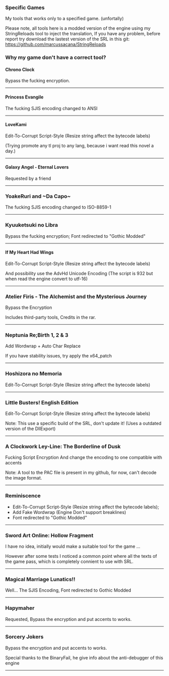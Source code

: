 ### Specific Games
My tools that works only to a specified game. (unfortally)

Please note, all tools here is a modded version of the engine using my StringReloads tool to inject the translation, If you have any problem, before report try download the lastest version of the SRL in this git: https://github.com/marcussacana/StringReloads

### Why my game don't have a correct tool?

#### Chrono Clock
Bypass the fucking encryption.

----------------
#### Princess Evangile
The fucking SJIS encoding changed to ANSI

----------------
#### LoveKami 
Edit-To-Corrupt Script-Style (Resize string affect the bytecode labels)

(Trying promote any tl proj to any lang, because i want read this novel a day.)

----------------
#### Galaxy Angel - Eternal Lovers
Requested by a friend

----------------
### YoakeRuri and \~Da Capo\~
The fucking SJIS encoding changed to ISO-8859-1

----------------
### Kyuuketsuki no Libra
Bypass the fucking encryption; Font redirected to "Gothic Modded"

----------------
#### If My Heart Had Wings 
Edit-To-Corrupt Script-Style (Resize string affect the bytecode labels)

And possibility use the AdvHd Unicode Encoding (The script is 932 but when read the engine convert to utf-16)

----------------
### Atelier Firis - The Alchemist and the Mysterious Journey
Bypass the Encryption

Includes third-party tools, Credits in the rar.

----------------
### Neptunia Re;Birth 1, 2 & 3
Add Wordwrap + Auto Char Replace

If you have stability issues, try apply the x64_patch

----------------
### Hoshizora no Memoria
Edit-To-Corrupt Script-Style (Resize string affect the bytecode labels)

----------------
### Little Busters! English Edition
Edit-To-Corrupt Script-Style (Resize string affect the bytecode labels)

Note: This use a specific build of the SRL, don't update it! (Uses a outdated version of the DllExport)

----------------
### A Clockwork Ley-Line: The Borderline of Dusk
Fucking Script Encryption And change the encoding to one compatible with accents

Note: A tool to the PAC file is present in my github, for now, can't decode the image format.

----------------
### Reminiscence
- Edit-To-Corrupt Script-Style (Resize string affect the bytecode labels);
- Add Fake Wordwrap (Engine Don't support breaklines)
- Font redirected to "Gothic Modded"

----------------
### Sword Art Online: Hollow Fragment 
I have no idea, initially would make a suitable tool for the game ...

However after some tests I noticed a common point where all the texts of the game pass, which is completely connient to use with SRL.

----------------
### Magical Marriage Lunatics!!
Well... The SJIS Encoding, Font redirected to Gothic Modded

----------------
### Hapymaher
Requested, Bypass the encryption and put accents to works.

----------------
### Sorcery Jokers
Bypass the encryption and put accents to works.

Special thanks to the BinaryFail, he give info about the anti-debugger of this engine

----------------

